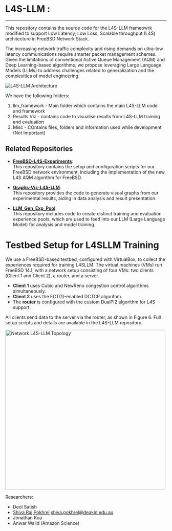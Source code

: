 # L4S-LLM :
---------------
This repository contains the source code for the L4S-LLM frameowrk modified to support Low Latency, Low Loss, Scalable throughput (L4S) architecture in FreeBSD Network Stack. 

The increasing network traffic complexity and rising demands on ultra-low latency communications require smarter packet management schemes. 
Given the limitations of conventional Active Queue Management (AQM) and Deep Learning-based algorithms, 
we propose leveraging Large Language Models (LLMs) to address challenges related to generalization and the complexities of model engineering.

![L4S-LLM Architecture](https://github.com/user-attachments/assets/acf40bfe-9ccf-4be0-bdc2-b684d3caf288)

We have the following folders:
1. llm_framework - Main folder which contains the main L4S-LLM code and framework
2. Results Viz - contains code to visualise results from L4S-LLM training and evaluation
3. Misc - COntains files, folders and information used while development (Not Important)

## Related Repositories

- **[FreeBSD-L4S-Experiments](https://github.com/MPTCP-FreeBSD/FreeBSD-L4S-Experiments)**:  
  This repository contains the setup and configuration scripts for our FreeBSD network environment, including the implementation of the new L4S AQM algorithm for FreeBSD.

- **[Graphs-Viz-L4S-LLM](https://github.com/MPTCP-FreeBSD/Graphs-Viz-L4S-LLM)**:  
  This repository provides the code to generate visual graphs from our experimental results, aiding in data analysis and result presentation.

- **[LLM_Gen_Exp_Pool](https://github.com/MPTCP-FreeBSD/LLM_Gen_Exp_Pool)**:  
  This repository includes code to create distinct training and evaluation experience pools, which are used to feed into our LLM (Large Language Model) for analysis and model training.

# Testbed Setup for L4SLLM Training

We use a FreeBSD-based testbed, configured with VirtualBox, to collect the experiences required for training L4SLLM. The virtual machines (VMs) run FreeBSD 14.1, with a network setup consisting of four VMs: two clients (Client 1 and Client 2), a router, and a server.

- **Client 1** uses Cubic and NewReno congestion control algorithms simultaneously.
- **Client 2** uses the ECT(1)-enabled DCTCP algorithm.
- The **router** is configured with the custom DualPI2 algorithm for L4S support.

All clients send data to the server via the router, as shown in Figure 6. Full setup scripts and details are available in the L4S-LLM repository.


<img src="https://github.com/user-attachments/assets/3321fb04-94b3-4010-94ea-e9f8b667eb9d" width="500" title="Network L4S-LLM Topology"/>





Researchers: 
- Deol Satish
- [Shiva Raj Pokhrel](https://www.deakin.edu.au/about-deakin/people/shiva-pokhrel) <shiva.pokhrel@deakin.edu.au>
- Jonathan Kua
- Anwar Walid (Amazon Science)

